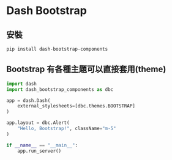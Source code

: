 # Dash Bootstrap

## 安裝

```
pip install dash-bootstrap-components
```


## Bootstrap 有各種主題可以直接套用(theme)

```python
import dash
import dash_bootstrap_components as dbc

app = dash.Dash(
    external_stylesheets=[dbc.themes.BOOTSTRAP]
)

app.layout = dbc.Alert(
    "Hello, Bootstrap!", className="m-5"
)

if __name__ == "__main__":
    app.run_server()
```


